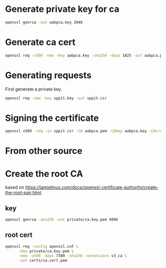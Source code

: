 # Generate private key for ca

``` bash
openssl genrsa -out aabpca.key 2048
```

# Generate ca cert

``` bash
openssl req -x509 -new -key aabpca.key -sha256 -days 1825 -out aabpca.pem
```

# Generating requests

First generate a private key.

``` bash
openssl req -new -key sppit.key -out sppit.csr
```

# Signing the certificate

``` bash
openssl x509 -req -in sppit.csr -CA aabpca.pem -CAkey aabpca.key -CAcreateserial -out sppit.crt
```

# From other source

# Create the root CA

based on https://jamielinux.com/docs/openssl-certificate-authority/create-the-root-pair.html

## key

``` bash
openssl genrsa -aes256 -out private/ca.key.pem 4096
```

## root cert

``` bash
openssl req -config openssl.cnf \
      -key private/ca.key.pem \
      -new -x509 -days 7300 -sha256 -extensions v3_ca \
      -out certs/ca.cert.pem
```
